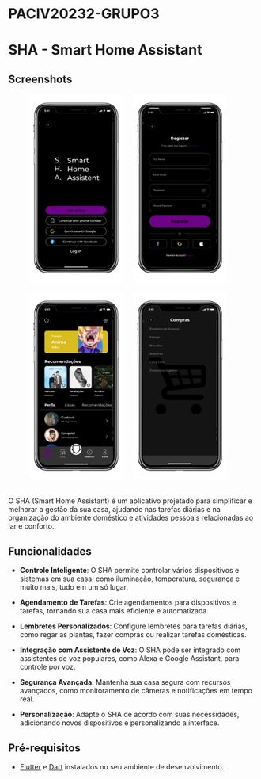 # PACIV20232-GRUPO3
# SHA - Smart Home Assistant

## Screenshots
<div style="display: flex; flex-wrap: wrap; justify-content: center;">
  <img src="mockup-images/login-screen.png" style="width: 190px; margin-right: 20px; margin-bottom: 20px;">
  <img src="mockup-images/register-screen.png" style="width: 190px; margin-right: 20px; margin-bottom: 20px;">
  <img src="mockup-images/home-screen.png" style="width: 190px; margin-right: 20px; margin-bottom: 20px;">
  <img src="mockup-images/items-screen.png" style="width: 190px; margin-right: 20px; margin-bottom: 20px;">
</div>


O SHA (Smart Home Assistant) é um aplicativo projetado para simplificar e melhorar a gestão da sua casa, ajudando nas tarefas diárias e na organização do ambiente doméstico e atividades pessoais relacionadas ao lar e conforto.

## Funcionalidades

- **Controle Inteligente**: O SHA permite controlar vários dispositivos e sistemas em sua casa, como iluminação, temperatura, segurança e muito mais, tudo em um só lugar.

- **Agendamento de Tarefas**: Crie agendamentos para dispositivos e tarefas, tornando sua casa mais eficiente e automatizada.

- **Lembretes Personalizados**: Configure lembretes para tarefas diárias, como regar as plantas, fazer compras ou realizar tarefas domésticas.

- **Integração com Assistente de Voz**: O SHA pode ser integrado com assistentes de voz populares, como Alexa e Google Assistant, para controle por voz.

- **Segurança Avançada**: Mantenha sua casa segura com recursos avançados, como monitoramento de câmeras e notificações em tempo real.

- **Personalização**: Adapte o SHA de acordo com suas necessidades, adicionando novos dispositivos e personalizando a interface.

## Pré-requisitos

- [Flutter](https://flutter.dev/) e [Dart](https://dart.dev/) instalados no seu ambiente de desenvolvimento.

